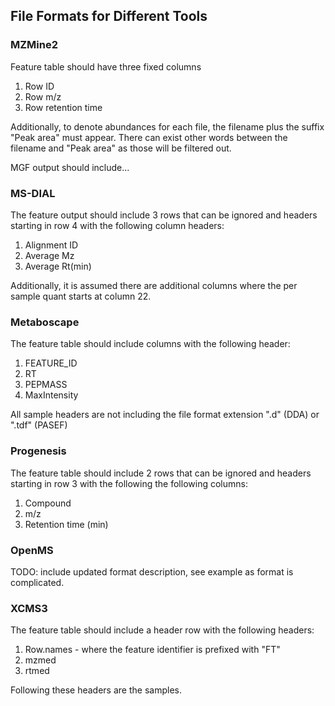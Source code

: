## File Formats for Different Tools

### MZMine2

Feature table should have three fixed columns

1. Row ID
2. Row m/z
3. Row retention time

Additionally, to denote abundances for each file, the filename plus the suffix "Peak area" must appear. There can exist other words between the filename and "Peak area" as those will be filtered out. 

MGF output should include...

### MS-DIAL

The feature output should include 3 rows that can be ignored and headers starting in row 4 with the following column headers:

1. Alignment ID
2. Average Mz
3. Average Rt(min)

Additionally, it is assumed there are additional columns where the per sample quant starts at column 22. 


### Metaboscape

The feature table should include columns with the following header:

1. FEATURE_ID
2. RT
3. PEPMASS
4. MaxIntensity

All sample headers are not including the file format extension ".d" (DDA) or ".tdf" (PASEF) 

### Progenesis

The feature table should include 2 rows that can be ignored and headers starting in row 3 with the following the following columns:

1. Compound
2. m/z
3. Retention time (min)

### OpenMS

TODO: include updated format description, see example as format is complicated. 


### XCMS3

The feature table should include a header row with the following headers:

1. Row.names - where the feature identifier is prefixed with "FT"
2. mzmed
3. rtmed

Following these headers are the samples. 
